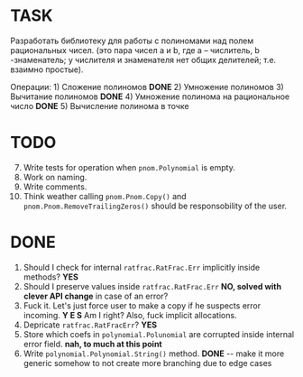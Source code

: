 
# TASK
Разработать библиотеку для работы с полиномами над полем рациональных чисел. 
(это пара чисел a и b, где a – числитель, b -знаменатель; 
у числителя и знаменателя нет общих делителей; т.е. взаимно простые). 

Операции: 
    1) Сложение полиномов **DONE**
    2) Умножение полиномов
    3) Вычитание полиномов **DONE**
    4) Умножение полинома на рациональное число **DONE**
    5) Вычисление полинома в точке

# TODO
07. Write tests for operation when `pnom.Polynomial` is empty.
08. Work on naming.
09. Write comments.
10. Think weather calling `pnom.Pnom.Copy()` and `pnom.Pnom.RemoveTrailingZeros()`
    should be responsobility of the user.

# DONE
01. Should I check for internal `ratfrac.RatFrac.Err` implicitly inside methods? **YES**
02. Should I preserve values inside `ratfrac.RatFrac.Err` **NO, solved with clever API change**
    in case of an error?   
03. Fuck it. Let's just force user to make a copy if he suspects error incoming. **Y E S**
    Am I right? Also, fuck implicit allocations.
04. Depricate `ratfrac.RatFracErr`? **YES**
05. Store which coefs in `polynomial.Polunomial` are corrupted inside internal error field. **nah, to much at this point**
06. Write `polynomial.Polynomial.String()` method. **DONE**
     -- make it more generic somehow to not create more branching due to edge cases
